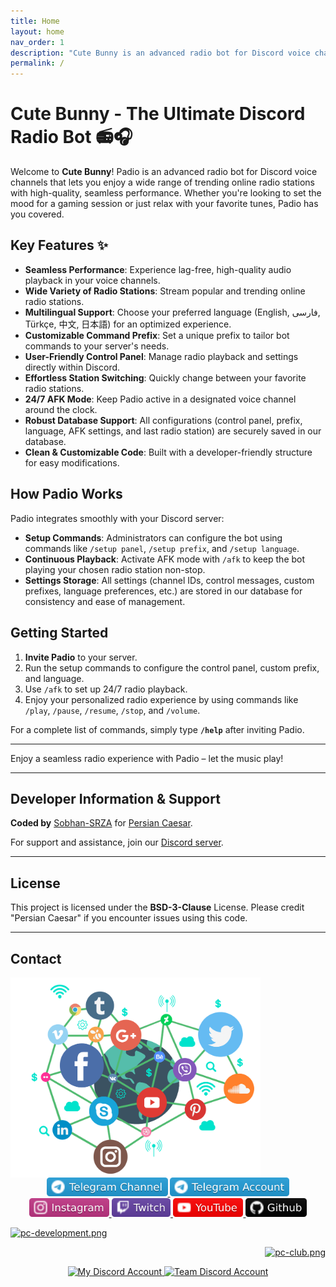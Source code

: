 ```yaml
---
title: Home
layout: home
nav_order: 1
description: "Cute Bunny is an advanced radio bot for Discord voice channels that lets you enjoy a wide range of trending online radio stations with high-quality, seamless performance. Whether you're looking to set the mood for a gaming session or just relax with your favorite tunes, Padio has you covered."
permalink: /
---
```


# Cute Bunny - The Ultimate Discord Radio Bot 📻🎧

Welcome to **Cute Bunny**! Padio is an advanced radio bot for Discord voice channels that lets you enjoy a wide range of trending online radio stations with high-quality, seamless performance. Whether you're looking to set the mood for a gaming session or just relax with your favorite tunes, Padio has you covered.

## Key Features ✨

- **Seamless Performance**: Experience lag-free, high-quality audio playback in your voice channels.
- **Wide Variety of Radio Stations**: Stream popular and trending online radio stations.
- **Multilingual Support**: Choose your preferred language (English, فارسی, Türkçe, 中文, 日本語) for an optimized experience.
- **Customizable Command Prefix**: Set a unique prefix to tailor bot commands to your server's needs.
- **User-Friendly Control Panel**: Manage radio playback and settings directly within Discord.
- **Effortless Station Switching**: Quickly change between your favorite radio stations.
- **24/7 AFK Mode**: Keep Padio active in a designated voice channel around the clock.
- **Robust Database Support**: All configurations (control panel, prefix, language, AFK settings, and last radio station) are securely saved in our database.
- **Clean & Customizable Code**: Built with a developer-friendly structure for easy modifications.

## How Padio Works

Padio integrates smoothly with your Discord server:
- **Setup Commands**: Administrators can configure the bot using commands like `/setup panel`, `/setup prefix`, and `/setup language`.  
- **Continuous Playback**: Activate AFK mode with `/afk` to keep the bot playing your chosen radio station non-stop.
- **Settings Storage**: All settings (channel IDs, control messages, custom prefixes, language preferences, etc.) are stored in our database for consistency and ease of management.

## Getting Started

1. **Invite Padio** to your server.
2. Run the setup commands to configure the control panel, custom prefix, and language.
3. Use `/afk` to set up 24/7 radio playback.
4. Enjoy your personalized radio experience by using commands like `/play`, `/pause`, `/resume`, `/stop`, and `/volume`.

For a complete list of commands, simply type **`/help`** after inviting Padio.

---

Enjoy a seamless radio experience with Padio – let the music play!

---

## Developer Information & Support

**Coded by** [Sobhan-SRZA](https://github.com/Sobhan-SRZA) for [Persian Caesar](https://dsc.gg/persian-caesar).

For support and assistance, join our [Discord server](https://discord.gg/AfkuXgCKAQ).

---

## License

This project is licensed under the **BSD-3-Clause** License. Please credit "Persian Caesar" if you encounter issues using this code.

---

## Contact
<div align="center">
  <a href="https://srza.ir" target="_blank">
   <img align="left" src="https://raw.githubusercontent.com/Sobhan-SRZA/Sobhan-SRZA/refs/heads/main/images/social.png" alt="Sobhan-SRZA social" width=400px>
  </a>

  <a href="https://t.me/d_opa_mine" target="_blank">
   <img alt="Telegram"
    src="https://raw.githubusercontent.com/Sobhan-SRZA/Sobhan-SRZA/refs/heads/main/images/telegram-ch.svg"
    height="30" />
  </a>

  <a href="https://t.me/Sobhan_SRZA" target="_blank">
   <img alt="Telegram"
    src="https://raw.githubusercontent.com/Sobhan-SRZA/Sobhan-SRZA/refs/heads/main/images/telegram-ac.svg"
    height="30" />
  </a>

  <a href="https://www.instagram.com/mr.sinre?igsh=cWk1aHdhaGRnOGg%3D&utm_source=qr" target="_blank">
   <img alt="Instagram"
    src="https://raw.githubusercontent.com/Sobhan-SRZA/Sobhan-SRZA/refs/heads/main/images/instagram.svg"
    height="30" />
  </a>

  <a href="https://www.twitch.tv/sobhan_srza" target="_blank">
   <img alt="Twitch"
    src="https://raw.githubusercontent.com/Sobhan-SRZA/Sobhan-SRZA/refs/heads/main/images/twitch.svg"
    height="30" />
  </a>

  <a href="https://www.youtube.com/@mr_sinre?app=desktop&sub_confirmation=1" target="_blank">
   <img alt="YouTube"
    src="https://raw.githubusercontent.com/Sobhan-SRZA/Sobhan-SRZA/refs/heads/main/images/youtube.svg"
    height="30" />
  </a>
  
  <a href="https://github.com/Sobhan-SRZA" target="_blank">
   <img alt="Github"
    src="https://raw.githubusercontent.com/Sobhan-SRZA/Sobhan-SRZA/refs/heads/main/images/github.svg"
    height="30" />
  </a>
  
  <p align="left">
   <a href="https://discord.gg/xh2S2h67UW" target="_blank">
    <img src="https://discord.com/api/guilds/1054814674979409940/widget.png?style=banner2" alt="pc-development.png">
   </a>
  </p>

  <p align="right">
   <a href="https://discord.gg/54zDNTAymF" target="_blank">
    <img src="https://discord.com/api/guilds/1181764925874507836/widget.png?style=banner2" alt="pc-club.png">
   </a>
  </p>

  <div align="center">
   <a href="https://discord.com/users/865630940361785345" target="_blank">
    <img alt="My Discord Account" src="https://discord.c99.nl/widget/theme-1/865630940361785345.png" />
   </a>
    <a href="https://discord.com/users/986314682547716117" target="_blank" align="right">
    <img alt="Team Discord Account" src="https://discord.c99.nl/widget/theme-1/986314682547716117.png" />
   </a>
  </div>

 </div>

</div>
